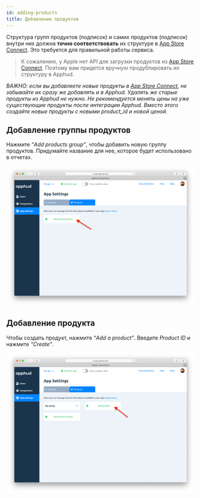 ```yaml
---
id: adding-products
title: Добавление продуктов
---
```

Структура групп продуктов (подписок) и самих продуктов (подписок) внутри них должна **точно соответствовать** их структуре в <a href="https://appstoreconnect.apple.com/" target="_blank">App Store Connect</a>. Это требуется для правильной работы сервиса.

> К сожалению, у Apple нет API для загрузки продуктов из <a href="https://appstoreconnect.apple.com/" target="_blank">App Store Connect</a>. Поэтому вам придется вручную продублировать их структуру в Apphud.
>

*ВАЖНО: если вы добавляете новые продукты в <a href="https://appstoreconnect.apple.com/" target="_blank">App Store Connect</a>, не забывайте их сразу же добавлять и в Apphud. Удалять же старые продукты из Apphud не нужно. Не рекомендуется менять цены на уже существующие продукты после интеграции Apphud. Вместо этого создайте новые продукты с новыми product_id и новой ценой.*

## Добавление группы продуктов

Нажмите *“Add products group”*, чтобы добавить новую группу продуктов. Придумайте название для нее, которое будет использовано в отчетах.

![adding-products-group](assets/adding-products-group.png)

## Добавление продукта

Чтобы создать продукт, нажмите *“Add a product”*. Введите *Product ID* и нажмите *“Create”*.

![adding-product](assets/adding-product.png)